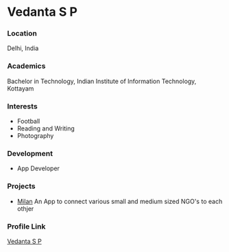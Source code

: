 # Vedanta S P

### Location

Delhi, India

### Academics
Bachelor in Technology, 
Indian Institute of Information Technology, Kottayam

### Interests

- Football
- Reading and Writing
- Photography

### Development

- App Developer

### Projects

- [Milan](https://github.com/unworld11/MIlan) 
An App to connect various small and medium sized NGO's to each othjer

### Profile Link

[Vedanta S P](https://github.com/unworld11)
